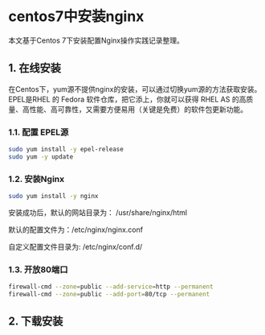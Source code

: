 # centos7中安装nginx

本文基于Centos 7下安装配置Nginx操作实践记录整理。

## 1. 在线安装

在Centos下，yum源不提供nginx的安装，可以通过切换yum源的方法获取安装。EPEL是RHEL 的 Fedora 软件仓库，把它添上，你就可以获得 RHEL AS 的高质量、高性能、高可靠性，又需要方便易用（关键是免费）的软件包更新功能。

### 1.1. 配置 EPEL源

```bash
sudo yum install -y epel-release
sudo yum -y update
```



### 1.2. 安装Nginx

```bash
sudo yum install -y nginx
```

安装成功后，默认的网站目录为： /usr/share/nginx/html

默认的配置文件为：/etc/nginx/nginx.conf

自定义配置文件目录为: /etc/nginx/conf.d/



###  1.3. 开放80端口

```bash
firewall-cmd --zone=public --add-service=http --permanent
firewall-cmd --zone=public --add-port=80/tcp --permanent
```



## 2. 下载安装

